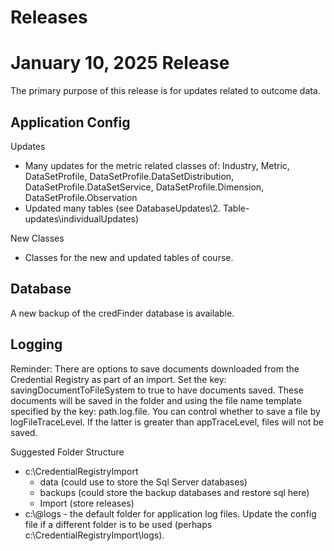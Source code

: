 # Releases
# January 10, 2025 Release
The primary purpose of this release is for updates related to outcome data. 

## Application Config
Updates
- Many updates for the metric related classes of: Industry, Metric, DataSetProfile, DataSetProfile.DataSetDistribution, DataSetProfile.DataSetService, DataSetProfile.Dimension, DataSetProfile.Observation
- Updated many tables (see DatabaseUpdates\2. Table-updates\individualUpdates)

New Classes
- Classes for the new and updated tables of course. 

## Database
A new backup of the credFinder database is available. 

## Logging

Reminder: There are options to save documents downloaded from the Credential Registry as part of an import. 
Set the key: savingDocumentToFileSystem to true to have documents saved. These documents will be saved in the folder and using the file name template specified by the key: path.log.file.
You can control whether to save a file by logFileTraceLevel. If the latter is greater than appTraceLevel, files will not be saved.

Suggested Folder Structure
- c:\CredentialRegistryImport
  - data	(could use to store the Sql Server databases)
  - backups 	(could store the backup databases and restore sql here)
  -  Import 	(store releases)
- c:\\@logs - the default folder for application log files. Update the config file if a different folder is to be used (perhaps c:\CredentialRegistryImport\logs).




